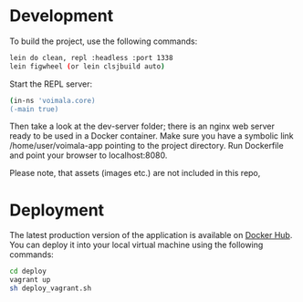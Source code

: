 # Development

To build the project, use the following commands:

```bash
lein do clean, repl :headless :port 1338
lein figwheel (or lein clsjbuild auto)
```

Start the REPL server:

```bash
(in-ns 'voimala.core)
(-main true)
```

Then take a look at the dev-server folder; there is an nginx web server ready to be used in a Docker container. Make sure you have a symbolic link /home/user/voimala-app pointing to the project directory. Run Dockerfile and point your browser to localhost:8080.

Please note, that assets (images etc.) are not included in this repo,

# Deployment

The latest production version of the application is available on [Docker Hub](https://hub.docker.com/u/jarzka/). You can deploy it into your local virtual machine using the following commands:

```bash
cd deploy
vagrant up
sh deploy_vagrant.sh
```
